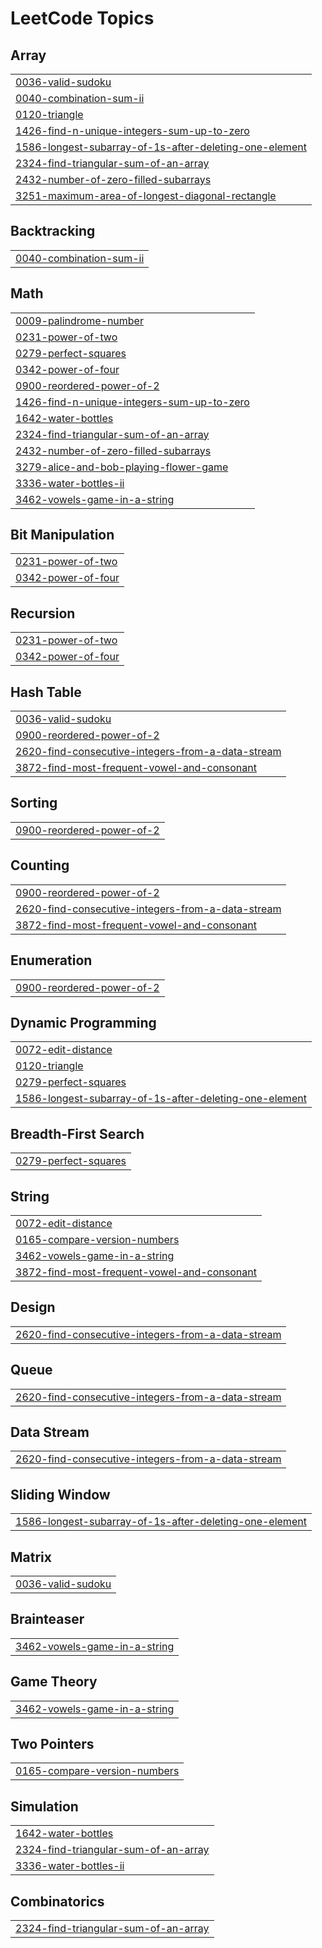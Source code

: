 
<!---LeetCode Topics Start-->
# LeetCode Topics
## Array
|  |
| ------- |
| [0036-valid-sudoku](https://github.com/Hrushikesh569/LeetCode-Solutions/tree/master/0036-valid-sudoku) |
| [0040-combination-sum-ii](https://github.com/Hrushikesh569/LeetCode-Solutions/tree/master/0040-combination-sum-ii) |
| [0120-triangle](https://github.com/Hrushikesh569/LeetCode-Solutions/tree/master/0120-triangle) |
| [1426-find-n-unique-integers-sum-up-to-zero](https://github.com/Hrushikesh569/LeetCode-Solutions/tree/master/1426-find-n-unique-integers-sum-up-to-zero) |
| [1586-longest-subarray-of-1s-after-deleting-one-element](https://github.com/Hrushikesh569/LeetCode-Solutions/tree/master/1586-longest-subarray-of-1s-after-deleting-one-element) |
| [2324-find-triangular-sum-of-an-array](https://github.com/Hrushikesh569/LeetCode-Solutions/tree/master/2324-find-triangular-sum-of-an-array) |
| [2432-number-of-zero-filled-subarrays](https://github.com/Hrushikesh569/LeetCode-Solutions/tree/master/2432-number-of-zero-filled-subarrays) |
| [3251-maximum-area-of-longest-diagonal-rectangle](https://github.com/Hrushikesh569/LeetCode-Solutions/tree/master/3251-maximum-area-of-longest-diagonal-rectangle) |
## Backtracking
|  |
| ------- |
| [0040-combination-sum-ii](https://github.com/Hrushikesh569/LeetCode-Solutions/tree/master/0040-combination-sum-ii) |
## Math
|  |
| ------- |
| [0009-palindrome-number](https://github.com/Hrushikesh569/LeetCode-Solutions/tree/master/0009-palindrome-number) |
| [0231-power-of-two](https://github.com/Hrushikesh569/LeetCode-Solutions/tree/master/0231-power-of-two) |
| [0279-perfect-squares](https://github.com/Hrushikesh569/LeetCode-Solutions/tree/master/0279-perfect-squares) |
| [0342-power-of-four](https://github.com/Hrushikesh569/LeetCode-Solutions/tree/master/0342-power-of-four) |
| [0900-reordered-power-of-2](https://github.com/Hrushikesh569/LeetCode-Solutions/tree/master/0900-reordered-power-of-2) |
| [1426-find-n-unique-integers-sum-up-to-zero](https://github.com/Hrushikesh569/LeetCode-Solutions/tree/master/1426-find-n-unique-integers-sum-up-to-zero) |
| [1642-water-bottles](https://github.com/Hrushikesh569/LeetCode-Solutions/tree/master/1642-water-bottles) |
| [2324-find-triangular-sum-of-an-array](https://github.com/Hrushikesh569/LeetCode-Solutions/tree/master/2324-find-triangular-sum-of-an-array) |
| [2432-number-of-zero-filled-subarrays](https://github.com/Hrushikesh569/LeetCode-Solutions/tree/master/2432-number-of-zero-filled-subarrays) |
| [3279-alice-and-bob-playing-flower-game](https://github.com/Hrushikesh569/LeetCode-Solutions/tree/master/3279-alice-and-bob-playing-flower-game) |
| [3336-water-bottles-ii](https://github.com/Hrushikesh569/LeetCode-Solutions/tree/master/3336-water-bottles-ii) |
| [3462-vowels-game-in-a-string](https://github.com/Hrushikesh569/LeetCode-Solutions/tree/master/3462-vowels-game-in-a-string) |
## Bit Manipulation
|  |
| ------- |
| [0231-power-of-two](https://github.com/Hrushikesh569/LeetCode-Solutions/tree/master/0231-power-of-two) |
| [0342-power-of-four](https://github.com/Hrushikesh569/LeetCode-Solutions/tree/master/0342-power-of-four) |
## Recursion
|  |
| ------- |
| [0231-power-of-two](https://github.com/Hrushikesh569/LeetCode-Solutions/tree/master/0231-power-of-two) |
| [0342-power-of-four](https://github.com/Hrushikesh569/LeetCode-Solutions/tree/master/0342-power-of-four) |
## Hash Table
|  |
| ------- |
| [0036-valid-sudoku](https://github.com/Hrushikesh569/LeetCode-Solutions/tree/master/0036-valid-sudoku) |
| [0900-reordered-power-of-2](https://github.com/Hrushikesh569/LeetCode-Solutions/tree/master/0900-reordered-power-of-2) |
| [2620-find-consecutive-integers-from-a-data-stream](https://github.com/Hrushikesh569/LeetCode-Solutions/tree/master/2620-find-consecutive-integers-from-a-data-stream) |
| [3872-find-most-frequent-vowel-and-consonant](https://github.com/Hrushikesh569/LeetCode-Solutions/tree/master/3872-find-most-frequent-vowel-and-consonant) |
## Sorting
|  |
| ------- |
| [0900-reordered-power-of-2](https://github.com/Hrushikesh569/LeetCode-Solutions/tree/master/0900-reordered-power-of-2) |
## Counting
|  |
| ------- |
| [0900-reordered-power-of-2](https://github.com/Hrushikesh569/LeetCode-Solutions/tree/master/0900-reordered-power-of-2) |
| [2620-find-consecutive-integers-from-a-data-stream](https://github.com/Hrushikesh569/LeetCode-Solutions/tree/master/2620-find-consecutive-integers-from-a-data-stream) |
| [3872-find-most-frequent-vowel-and-consonant](https://github.com/Hrushikesh569/LeetCode-Solutions/tree/master/3872-find-most-frequent-vowel-and-consonant) |
## Enumeration
|  |
| ------- |
| [0900-reordered-power-of-2](https://github.com/Hrushikesh569/LeetCode-Solutions/tree/master/0900-reordered-power-of-2) |
## Dynamic Programming
|  |
| ------- |
| [0072-edit-distance](https://github.com/Hrushikesh569/LeetCode-Solutions/tree/master/0072-edit-distance) |
| [0120-triangle](https://github.com/Hrushikesh569/LeetCode-Solutions/tree/master/0120-triangle) |
| [0279-perfect-squares](https://github.com/Hrushikesh569/LeetCode-Solutions/tree/master/0279-perfect-squares) |
| [1586-longest-subarray-of-1s-after-deleting-one-element](https://github.com/Hrushikesh569/LeetCode-Solutions/tree/master/1586-longest-subarray-of-1s-after-deleting-one-element) |
## Breadth-First Search
|  |
| ------- |
| [0279-perfect-squares](https://github.com/Hrushikesh569/LeetCode-Solutions/tree/master/0279-perfect-squares) |
## String
|  |
| ------- |
| [0072-edit-distance](https://github.com/Hrushikesh569/LeetCode-Solutions/tree/master/0072-edit-distance) |
| [0165-compare-version-numbers](https://github.com/Hrushikesh569/LeetCode-Solutions/tree/master/0165-compare-version-numbers) |
| [3462-vowels-game-in-a-string](https://github.com/Hrushikesh569/LeetCode-Solutions/tree/master/3462-vowels-game-in-a-string) |
| [3872-find-most-frequent-vowel-and-consonant](https://github.com/Hrushikesh569/LeetCode-Solutions/tree/master/3872-find-most-frequent-vowel-and-consonant) |
## Design
|  |
| ------- |
| [2620-find-consecutive-integers-from-a-data-stream](https://github.com/Hrushikesh569/LeetCode-Solutions/tree/master/2620-find-consecutive-integers-from-a-data-stream) |
## Queue
|  |
| ------- |
| [2620-find-consecutive-integers-from-a-data-stream](https://github.com/Hrushikesh569/LeetCode-Solutions/tree/master/2620-find-consecutive-integers-from-a-data-stream) |
## Data Stream
|  |
| ------- |
| [2620-find-consecutive-integers-from-a-data-stream](https://github.com/Hrushikesh569/LeetCode-Solutions/tree/master/2620-find-consecutive-integers-from-a-data-stream) |
## Sliding Window
|  |
| ------- |
| [1586-longest-subarray-of-1s-after-deleting-one-element](https://github.com/Hrushikesh569/LeetCode-Solutions/tree/master/1586-longest-subarray-of-1s-after-deleting-one-element) |
## Matrix
|  |
| ------- |
| [0036-valid-sudoku](https://github.com/Hrushikesh569/LeetCode-Solutions/tree/master/0036-valid-sudoku) |
## Brainteaser
|  |
| ------- |
| [3462-vowels-game-in-a-string](https://github.com/Hrushikesh569/LeetCode-Solutions/tree/master/3462-vowels-game-in-a-string) |
## Game Theory
|  |
| ------- |
| [3462-vowels-game-in-a-string](https://github.com/Hrushikesh569/LeetCode-Solutions/tree/master/3462-vowels-game-in-a-string) |
## Two Pointers
|  |
| ------- |
| [0165-compare-version-numbers](https://github.com/Hrushikesh569/LeetCode-Solutions/tree/master/0165-compare-version-numbers) |
## Simulation
|  |
| ------- |
| [1642-water-bottles](https://github.com/Hrushikesh569/LeetCode-Solutions/tree/master/1642-water-bottles) |
| [2324-find-triangular-sum-of-an-array](https://github.com/Hrushikesh569/LeetCode-Solutions/tree/master/2324-find-triangular-sum-of-an-array) |
| [3336-water-bottles-ii](https://github.com/Hrushikesh569/LeetCode-Solutions/tree/master/3336-water-bottles-ii) |
## Combinatorics
|  |
| ------- |
| [2324-find-triangular-sum-of-an-array](https://github.com/Hrushikesh569/LeetCode-Solutions/tree/master/2324-find-triangular-sum-of-an-array) |
<!---LeetCode Topics End-->
